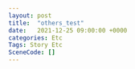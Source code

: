 ```yaml
---
layout: post
title:  "others_test"
date:   2021-12-25 09:00:00 +0000
categories: Etc
Tags: Story Etc
SceneCode: []
---
```

